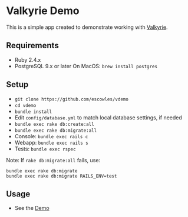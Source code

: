 # Valkyrie Demo

This is a simple app created to demonstrate working with [Valkyrie](https://github.com/samvera-labs/valkyrie).

## Requirements
* Ruby 2.4.x
* PostgreSQL 9.x or later
  On MacOS: `brew install postgres`

## Setup
* `git clone https://github.com/escowles/vdemo`
* `cd vdemo`
* `bundle install`
* Edit `config/database.yml` to match local database settings, if needed
* `bundle exec rake db:create:all`
* `bundle exec rake db:migrate:all`
* Console: `bundle exec rails c`
* Webapp: `bundle exec rails s`
* Tests: `bundle exec rspec`

Note: If `rake db:migrate:all` fails, use:

    bundle exec rake db:migrate
    bundle exec rake db:migrate RAILS_ENV=test

## Usage
* See the [Demo](https://github.com/escowles/vdemo/wiki/Demo)
